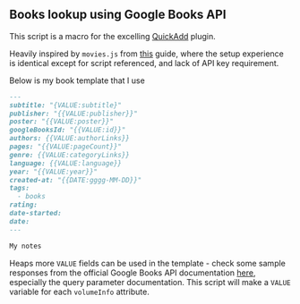 ## Books lookup using Google Books API

This script is a macro for the excelling
[QuickAdd] plugin.

Heavily inspired by `movies.js` from
[this][movie-macro]
guide, where the setup experience is identical except for script referenced,
and lack of API key requirement.

Below is my book template that I use

```md
---
subtitle: "{VALUE:subtitle}"
publisher: "{{VALUE:publisher}}"
poster: "{{VALUE:poster}}"
googleBooksId: "{{VALUE:id}}"
authors: {{VALUE:authorLinks}}
pages: "{{VALUE:pageCount}}"
genre: {{VALUE:categoryLinks}}
language: {{VALUE:language}}
year: "{{VALUE:year}}" 
created-at: "{{DATE:gggg-MM-DD}}"
tags:
  - books
rating: 
date-started:
date:
---

My notes
```

Heaps more `VALUE` fields can be used in the template - check some sample
responses from the official Google Books API documentation
[here][google-books-api-docs], especially the query parameter documentation.
This script will make a `VALUE` variable for each `volumeInfo` attribute.

[QuickAdd]: https://github.com/chhoumann/quickadd
[movie-macro]: https://quickadd.obsidian.guide/docs/Examples/Macro_MovieAndSeriesScript
[google-books-api-docs]: https://developers.google.com/books/docs/v1/getting_started 
